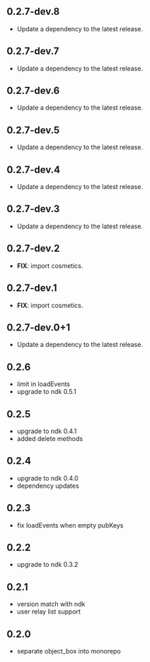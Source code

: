 ## 0.2.7-dev.8

 - Update a dependency to the latest release.

## 0.2.7-dev.7

 - Update a dependency to the latest release.

## 0.2.7-dev.6

 - Update a dependency to the latest release.

## 0.2.7-dev.5

 - Update a dependency to the latest release.

## 0.2.7-dev.4

 - Update a dependency to the latest release.

## 0.2.7-dev.3

 - Update a dependency to the latest release.

## 0.2.7-dev.2

 - **FIX**: import cosmetics.

## 0.2.7-dev.1

 - **FIX**: import cosmetics.

## 0.2.7-dev.0+1

 - Update a dependency to the latest release.

## 0.2.6

- limit in loadEvents
- upgrade to ndk 0.5.1

## 0.2.5

 - upgrade to ndk 0.4.1
 - added delete methods

## 0.2.4

 - upgrade to ndk 0.4.0
 - dependency updates

## 0.2.3
- fix loadEvents when empty pubKeys

## 0.2.2
- upgrade to ndk 0.3.2

## 0.2.1
 - version match with ndk
 - user relay list support

## 0.2.0
 - separate object_box into monorepo
